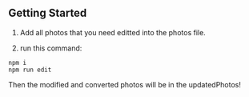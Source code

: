 ## Getting Started

1. Add all photos that you need editted into the photos file.

2. run this command:
```
npm i 
npm run edit
```
Then the modified and converted photos will be in the updatedPhotos!
